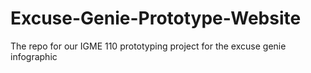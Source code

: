 # Excuse-Genie-Prototype-Website
The repo for our IGME 110 prototyping project for the excuse genie infographic
